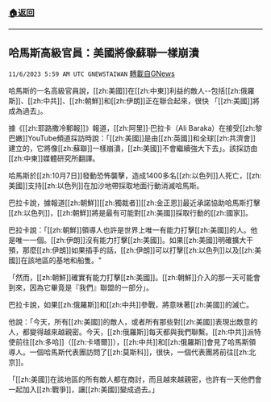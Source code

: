 ###  [:house:返回](README.md)
---


## 哈馬斯高級官員：美國將像蘇聯一樣崩潰
`11/6/2023 5:59 AM UTC GNEWSTAIWAN` [轉載自GNews](https://gnews.org/articles/1927990)



哈馬斯的一名高級官員說，[[zh:美國]]在[[zh:中東]]利益的敵人--包括[[zh:俄羅斯]]、[[zh:中共]]、[[zh:朝鮮]]和[[zh:伊朗]]正在聯合起來，很快 「[[zh:美國]]將成為過去」。  

據《[[zh:耶路撒冷郵報]]》報道，[[zh:阿里]]·巴拉卡（Ali Baraka）在接受[[zh:黎巴嫩]]YouTube頻道採訪時說：「[[zh:美國]]是由[[zh:英國]]和全球[[zh:共濟會]]建立的，它將像[[zh:蘇聯]]一樣崩潰，[[zh:美國]]不會繼續強大下去」。該採訪由[[zh:中東]]媒體研究所翻譯。

  

哈馬斯於[[zh:10月7日]]發動恐怖襲擊，造成1400多名[[zh:以色列]]人死亡，[[zh:美國]]支持[[zh:以色列]]在加沙地帶採取地面行動消滅哈馬斯。

  

巴拉卡說，據報道[[zh:朝鮮]][[zh:獨裁者]][[zh:金正恩]]最近承諾協助哈馬斯打擊[[zh:以色列]]，[[zh:朝鮮]]將是最有可能對[[zh:美國]]採取行動的[[zh:國家]]。

  

巴拉卡說：「[[zh:朝鮮]]領導人也許是世界上唯一有能力打擊[[zh:美國]]的人。他是唯一一個。[[zh:伊朗]]沒有能力打擊[[zh:美國]]。如果[[zh:美國]]明確擴大干預，那麼[[zh:伊朗]]如果插手的話，[[zh:伊朗]]可以打擊[[zh:以色列]]以及[[zh:美國]]在該地區的基地和船隻。"

  

「然而，[[zh:朝鮮]]確實有能力打擊[[zh:美國]]。[[zh:朝鮮]]介入的那一天可能會到來，因為它畢竟是『我們』聯盟的一部分」。

  

巴拉卡說，如果[[zh:俄羅斯]]和[[zh:中共]]參戰，將意味著[[zh:美國]]的滅亡。

  

他說：「今天，所有[[zh:美國]]的敵人，或者所有那些對[[zh:美國]]表現出敵意的人，都變得越來越親密。今天，[[zh:俄羅斯]]每天都與我們聯繫。[[zh:中共]]派特使前往[[zh:多哈]]（[[zh:卡塔爾]]），[[zh:中共]]和[[zh:俄羅斯]]會見了哈馬斯領導人。一個哈馬斯代表團訪問了[[zh:莫斯科]]，很快，一個代表團將前往[[zh:北京]]。

  

「[[zh:美國]]在該地區的所有敵人都在商討，而且越來越親密，也許有一天他們會一起加入[[zh:戰爭]]，讓[[zh:美國]]變成過去。」

